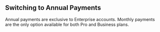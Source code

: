 ## Switching to Annual Payments

Annual payments are exclusive to Enterprise accounts. Monthly payments are the only option available for both Pro and Business plans.
